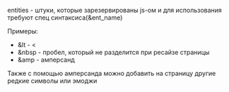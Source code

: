 entities - штуки, которые зарезервированы js-ом и для использования
требуют спец синтаксиса(&ent_name)

Примеры:
 - &lt - \<
 - &nbsp - пробел, который не разделится при ресайзе страницы
 - &amp - амперсанд

Также с помощью амперсанда можно добавить на страницу другие редкие
символы или эмоджи